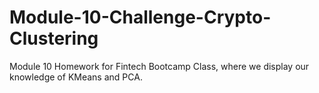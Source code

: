 # Module-10-Challenge-Crypto-Clustering
Module 10 Homework for Fintech Bootcamp Class, where we display our knowledge of KMeans and PCA.
